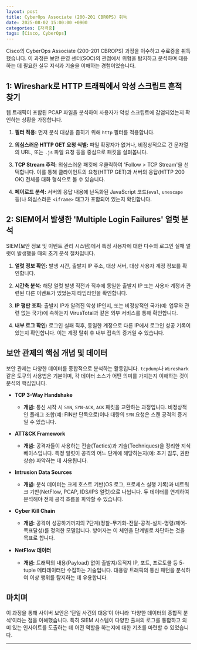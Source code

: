 ```yaml
---
layout: post
title: CyberOps Associate (200-201 CBROPS) 취득
date: 2025-08-02 15:00:00 +0900
categories: [자격증]
tags: [Cisco, CyberOps]
---
```

Cisco의 CyberOps Associate (200-201 CBROPS) 과정을 이수하고 수료증을 취득했습니다. 이 과정은 보안 운영 센터(SOC)의 관점에서 위협을 탐지하고 분석하며 대응하는 데 필요한 실무 지식과 기술을 이해하는 경험이었습니다.

## 1: Wireshark로 HTTP 트래픽에서 악성 스크립트 흔적 찾기

웹 트래픽이 포함된 PCAP 파일을 분석하여 사용자가 악성 스크립트에 감염되었는지 확인하는 상황을 가정합니다.

1.  **필터 적용:** 먼저 분석 대상을 좁히기 위해 `http` 필터를 적용합니다.

2.  **의심스러운 HTTP GET 요청 식별:** 파일 확장자가 없거나, 비정상적으로 긴 문자열의 URL, 또는 `.js` 파일 요청 등을 중심으로 패킷을 살펴봅니다.

3.  **TCP Stream 추적:** 의심스러운 패킷에 우클릭하여 'Follow > TCP Stream'을 선택합니다. 이를 통해 클라이언트의 요청(HTTP GET)과 서버의 응답(HTTP 200 OK) 전체를 대화 형식으로 볼 수 있습니다.

4.  **페이로드 분석:** 서버의 응답 내용에 난독화된 JavaScript 코드(`eval`, `unescape` 등)나 의심스러운 `<iframe>` 태그가 포함되어 있는지 확인합니다.

## 2: SIEM에서 발생한 'Multiple Login Failures' 얼럿 분석

SIEM(보안 정보 및 이벤트 관리 시스템)에서 특정 사용자에 대한 다수의 로그인 실패 얼럿이 발생했을 때의 초기 분석 절차입니다.

1.  **얼럿 정보 확인:** 발생 시간, 출발지 IP 주소, 대상 서버, 대상 사용자 계정 정보를 확인합니다.

2.  **시간축 분석:** 해당 얼럿 발생 직전과 직후에 동일한 출발지 IP 또는 사용자 계정과 관련된 다른 이벤트가 있었는지 타임라인을 확인합니다.

3.  **IP 평판 조회:** 출발지 IP가 알려진 악성 IP인지, 또는 비정상적인 국가(예: 업무와 관련 없는 국가)에 속하는지 VirusTotal과 같은 외부 서비스를 통해 확인합니다.

4.  **내부 로그 확인:** 로그인 실패 직후, 동일한 계정으로 다른 IP에서 로그인 성공 기록이 있는지 확인합니다. 이는 계정 탈취 후 내부 접속의 증거일 수 있습니다.

## 보안 관제의 핵심 개념 및 데이터

보안 관제는 다양한 데이터를 종합적으로 분석하는 활동입니다. `tcpdump`나 `Wireshark` 같은 도구의 사용법은 기본이며, 각 데이터 소스가 어떤 의미를 가지는지 이해하는 것이 분석의 핵심입니다.

*   **TCP 3-Way Handshake**
    *   **개념:** 통신 시작 시 `SYN`, `SYN-ACK`, `ACK` 패킷을 교환하는 과정입니다. 비정상적인 플래그 조합(예: FIN만 단독으로)이나 대량의 `SYN` 요청은 스캔 공격의 증거일 수 있습니다.

*   **ATT&CK Framework**
    *   **개념:** 공격자들이 사용하는 전술(Tactics)과 기술(Techniques)을 정리한 지식 베이스입니다. 특정 얼럿이 공격의 어느 단계에 해당하는지(예: 초기 침투, 권한 상승) 파악하는 데 사용됩니다.

*   **Intrusion Data Sources**
    *   **개념:** 분석 데이터는 크게 호스트 기반(OS 로그, 프로세스 실행 기록)과 네트워크 기반(NetFlow, PCAP, IDS/IPS 얼럿)으로 나뉩니다. 두 데이터를 연계하여 분석해야 전체 공격 흐름을 파악할 수 있습니다.

*   **Cyber Kill Chain**
    *   **개념:** 공격이 성공하기까지의 7단계(정찰-무기화-전달-공격-설치-명령/제어-목표달성)를 정의한 모델입니다. 방어자는 이 체인을 단계별로 차단하는 것을 목표로 합니다.

*   **NetFlow 데이터**
    *   **개념:** 트래픽의 내용(Payload) 없이 출발지/목적지 IP, 포트, 프로토콜 등 5-tuple 메타데이터만 수집하는 기술입니다. 대용량 트래픽의 통신 패턴을 분석하여 이상 행위를 탐지하는 데 유용합니다.

## 마치며

이 과정을 통해 사이버 보안은 ‘단일 사건의 대응’이 아니라 ‘다양한 데이터의 종합적 분석’이라는 점을 이해했습니다. 특히 SIEM 시스템이 다양한 출처의 로그를 통합하고 의미 있는 인사이트를 도출하는 데 어떤 역할을 하는지에 대한 기초를 마련할 수 있었습니다.


<hr class="short-rule">

